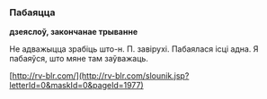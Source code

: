 ### Пабаяцца
**дзеяслоў, закончанае трыванне**

Не адважыцца зрабіць што-н. П. завірухі. Пабаялася ісці адна. Я пабаяўся, што мяне там заўважаць.

<a rel="author">[http://rv-blr.com/](http://rv-blr.com/slounik.jsp?letterId=0&maskId=0&pageId=1977)</a>
